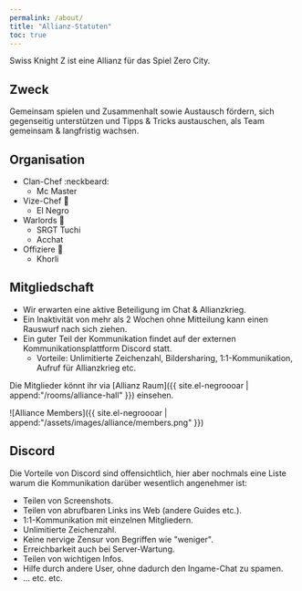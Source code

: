 ```yaml
---
permalink: /about/
title: "Allianz-Statuten"
toc: true
---
```


Swiss Knight Z ist eine Allianz für das Spiel Zero City.

## Zweck

Gemeinsam spielen und Zusammenhalt sowie Austausch fördern, sich gegenseitig unterstützen und Tipps & Tricks austauschen, als Team gemeinsam & langfristig wachsen.


## Organisation

- Clan-Chef :neckbeard: 
  - Mc Master
- Vize-Chef :cop: 
  - El Negro
- Warlords :muscle:
  - SRGT Tuchi
  - Acchat
- Offiziere :loudspeaker:
  - Khorli


## Mitgliedschaft

- Wir erwarten eine aktive Beteiligung im Chat & Allianzkrieg.
- Ein Inaktivität von mehr als 2 Wochen ohne Mitteilung kann einen Rauswurf nach sich ziehen.
- Ein guter Teil der Kommunikation findet auf der externen Kommunikationsplattform Discord statt. 
  - Vorteile: Unlimitierte Zeichenzahl, Bildersharing, 1:1-Kommunikation, Aufruf für Allianzkrieg etc.

Die Mitglieder könnt ihr via [Allianz Raum]({{ site.el-negroooar | append:"/rooms/alliance-hall" }}) einsehen.

![Alliance Members]({{ site.el-negroooar | append:"/assets/images/alliance/members.png" }})

## Discord

Die Vorteile von Discord sind offensichtlich, hier aber nochmals eine Liste warum die Kommunikation darüber wesentlich angenehmer ist:
- Teilen von Screenshots.
- Teilen von abrufbaren Links ins Web (andere Guides etc.).
- 1:1-Kommunikation mit einzelnen Mitgliedern.
- Unlimitierte Zeichenzahl.
- Keine nervige Zensur von Begriffen wie "weniger".
- Erreichbarkeit auch bei Server-Wartung.
- Teilen von wichtigen Infos.
- Hilfe durch andere User, ohne dadurch den Ingame-Chat zu spamen.
- ... etc. etc.